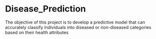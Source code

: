 # Disease_Prediction


The objective of this project is to develop a predictive model that can accurately classify individuals into diseased or non-diseased categories based on their health attributes
